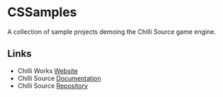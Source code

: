 CSSamples
=========

A collection of sample projects demoing the Chilli Source game engine.

Links
-----
* Chilli Works [Website](http://chilli-works.com/)
* Chilli Source [Documentation](http://chilli-source.chilli-works.com/docs/)
* Chilli Source [Repository](https://github.com/ChilliWorks/ChilliSource)
